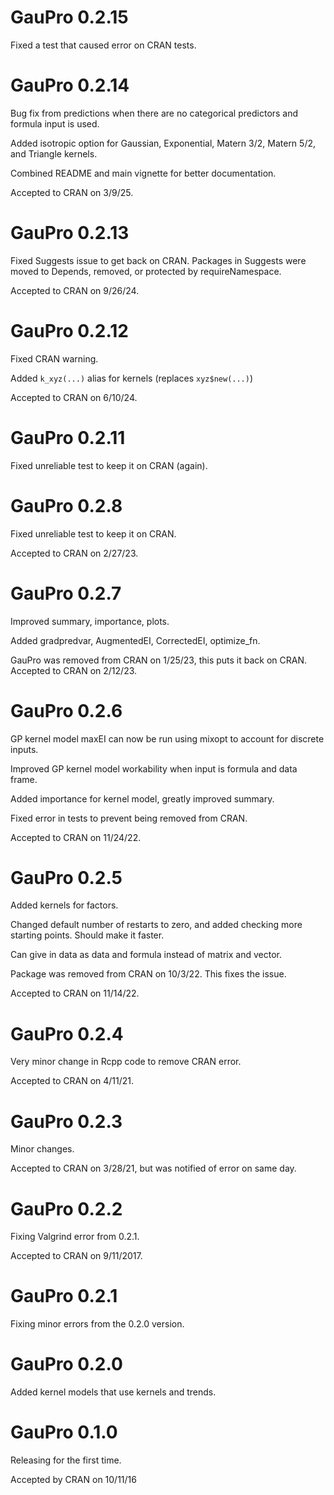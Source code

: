 # GauPro 0.2.15

Fixed a test that caused error on CRAN tests.

# GauPro 0.2.14

Bug fix from predictions when there are no categorical predictors and formula
input is used. 

Added isotropic option for Gaussian, Exponential, Matern 3/2, Matern 5/2,
and Triangle kernels.

Combined README and main vignette for better documentation.

Accepted to CRAN on 3/9/25.

# GauPro 0.2.13

Fixed Suggests issue to get back on CRAN. Packages in Suggests were moved
to Depends, removed, or protected by requireNamespace.

Accepted to CRAN on 9/26/24.

# GauPro 0.2.12

Fixed CRAN warning.

Added `k_xyz(...)` alias for kernels (replaces `xyz$new(...)`)

Accepted to CRAN on 6/10/24.

# GauPro 0.2.11

Fixed unreliable test to keep it on CRAN (again).

# GauPro 0.2.8

Fixed unreliable test to keep it on CRAN.

Accepted to CRAN on 2/27/23.

# GauPro 0.2.7

Improved summary, importance, plots.

Added gradpredvar, AugmentedEI, CorrectedEI, optimize_fn.

GauPro was removed from CRAN on 1/25/23, this puts it back on CRAN.
Accepted to CRAN on 2/12/23.

# GauPro 0.2.6

GP kernel model maxEI can now be run using mixopt to account for discrete
inputs.

Improved GP kernel model workability when input is formula and data frame.

Added importance for kernel model, greatly improved summary.

Fixed error in tests to prevent being removed from CRAN.

Accepted to CRAN on 11/24/22.

# GauPro 0.2.5

Added kernels for factors.

Changed default number of restarts to zero, and added checking more starting
points. Should make it faster.

Can give in data as data and formula instead of matrix and vector.

Package was removed from CRAN on 10/3/22. This fixes the issue.

Accepted to CRAN on 11/14/22.

# GauPro 0.2.4

Very minor change in Rcpp code to remove CRAN error.

Accepted to CRAN on 4/11/21.

# GauPro 0.2.3

Minor changes.

Accepted to CRAN on 3/28/21, but was notified of error on same day.

# GauPro 0.2.2

Fixing Valgrind error from 0.2.1.

Accepted to CRAN on 9/11/2017.

# GauPro 0.2.1

Fixing minor errors from the 0.2.0 version.


# GauPro 0.2.0

Added kernel models that use kernels and trends.

# GauPro 0.1.0

Releasing for the first time.

Accepted by CRAN on 10/11/16
